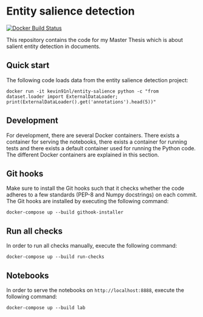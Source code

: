 # Entity salience detection

[![Docker Build Status](https://img.shields.io/docker/cloud/build/kevin91nl/entity-salience.svg)](https://hub.docker.com/r/kevin91nl/entity-salience/)

This repository contains the code for my Master Thesis which is about salient entity detection in documents.

## Quick start

The following code loads data from the entity salience detection project:

`docker run -it kevin91nl/entity-salience python -c "from dataset.loader import ExternalDataLoader; print(ExternalDataLoader().get('annotations').head(5))"`

## Development

For development, there are several Docker containers. There exists a container for serving the notebooks, there exists a container for running tests and there exists a default container used for running the Python code. The different Docker containers are explained in this section.

## Git hooks

Make sure to install the Git hooks such that it checks whether the code adheres to a few standards (PEP-8 and Numpy docstrings) on each commit. The Git hooks are installed by executing the following command:

`docker-compose up --build githook-installer`

## Run all checks

In order to run all checks manually, execute the following command:

`docker-compose up --build run-checks`

## Notebooks

In order to serve the notebooks on `http://localhost:8888`, execute the following command:

`docker-compose up --build lab`